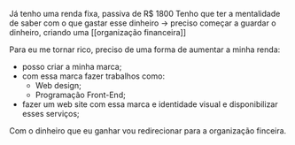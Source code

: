 Já tenho uma renda fixa, passiva de R$ 1800
Tenho que ter a mentalidade de saber com o que gastar esse dinheiro -> preciso começar a guardar o dinheiro, criando uma [[organização financeira]]

Para eu me tornar rico, preciso de uma forma de aumentar a minha renda:
- posso criar a minha marca;
- com essa marca fazer trabalhos como:
	- Web design;
	- Programação Front-End;
- fazer um web site com essa marca e identidade visual e disponibilizar esses serviços;

Com o dinheiro que eu ganhar vou redirecionar para a organização finceira.